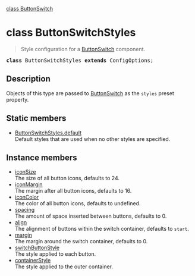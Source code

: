 [class ButtonSwitch](ButtonSwitch.md)

# class ButtonSwitchStyles

> Style configuration for a [ButtonSwitch](ButtonSwitch.md) component.

<pre class="docgen_signature"><b>class</b> ButtonSwitchStyles <b>extends</b> ConfigOptions;</pre>

## Description

Objects of this type are passed to [ButtonSwitch](ButtonSwitch.md) as the `styles` preset property.

## Static members

- [<!--{ref:property}-->ButtonSwitchStyles.default](ButtonSwitchStyles_default.md) <!--{refchip:static}-->\
    Default styles that are used when no other styles are specified.

## Instance members

- [<!--{ref:property}-->iconSize](ButtonSwitchStyles_iconSize.md) \
    The size of all button icons, defaults to 24.
- [<!--{ref:property}-->iconMargin](ButtonSwitchStyles_iconMargin.md) \
    The margin after all button icons, defaults to 16.
- [<!--{ref:property}-->iconColor](ButtonSwitchStyles_iconColor.md) \
    The color of all button icons, defaults to undefined.
- [<!--{ref:property}-->spacing](ButtonSwitchStyles_spacing.md) \
    The amount of space inserted between buttons, defaults to 0.
- [<!--{ref:property}-->align](ButtonSwitchStyles_align.md) \
    The alignment of buttons within the switch container, defaults to `start`.
- [<!--{ref:property}-->margin](ButtonSwitchStyles_margin.md) \
    The margin around the switch container, defaults to 0.
- [<!--{ref:property}-->switchButtonStyle](ButtonSwitchStyles_switchButtonStyle.md) \
    The style applied to each button.
- [<!--{ref:property}-->containerStyle](ButtonSwitchStyles_containerStyle.md) \
    The style applied to the outer container.